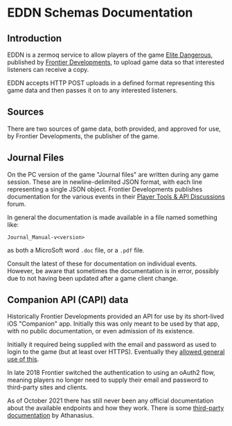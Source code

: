 # EDDN Schemas Documentation

## Introduction
EDDN is a zermoq service to allow players of the game 
[Elite Dangerous](https://www.elitedangerous.com/), 
published by [Frontier Developments](https://www.frontier.co.uk/), to 
upload game data so that interested listeners can receive a copy.

EDDN accepts HTTP POST uploads in a defined format representing this game 
data and then passes it on to any interested listeners.

## Sources
There are two sources of game data, both provided, and approved for use, by
Frontier Developments, the publisher of the game.

## Journal Files
On the PC version of the game "Journal files" are written during any game 
session.  These are in newline-delimited JSON format, with each line 
representing a single JSON object.  Frontier Developments publishes 
documentation for the various events in their
[Player Tools & API Discussions](https://forums.frontier.co.uk/forums/elite-api-and-tools/)
forum.

In general the documentation is made available in a file named something like:

    Journal_Manual-v<version>

as both a MicroSoft word `.doc` file, or a `.pdf` file.

Consult the latest of these for documentation on individual events.  
However, be aware that sometimes the documentation is in error, possibly 
due to not having been updated after a game client change.

## Companion API (CAPI) data
Historically Frontier Developments provided an API for use by its 
short-lived iOS "Companion" app.  Initially this was only meant to be used 
by that app, with no public documentation, or even admission of its existence.

Initially it required being supplied with the email and password as used to 
login to the game (but at least over HTTPS).  Eventually they
[allowed general use of this](https://forums.frontier.co.uk/threads/open-letter-to-frontier-developments.218658/page-19#post-3371472).

In late 2018 Frontier switched the authentication to using an oAuth2 flow, 
meaning players no longer need to supply their email and password to 
third-party sites and clients.

As of October 2021 there has still never been any official documentation 
about the available endpoints and how they work.  There is some
[third-party documentation](https://github.com/Athanasius/fd-api/blob/main/docs/README.md)
by Athanasius.
